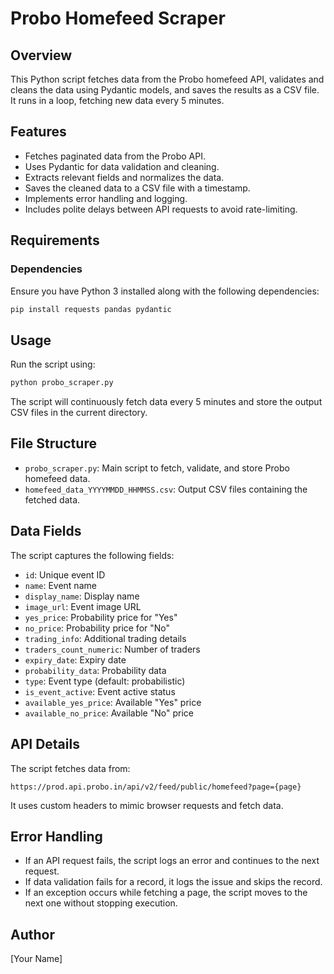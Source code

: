 # Probo Homefeed Scraper

## Overview
This Python script fetches data from the Probo homefeed API, validates and cleans the data using Pydantic models, and saves the results as a CSV file. It runs in a loop, fetching new data every 5 minutes.

## Features
- Fetches paginated data from the Probo API.
- Uses Pydantic for data validation and cleaning.
- Extracts relevant fields and normalizes the data.
- Saves the cleaned data to a CSV file with a timestamp.
- Implements error handling and logging.
- Includes polite delays between API requests to avoid rate-limiting.

## Requirements
### Dependencies
Ensure you have Python 3 installed along with the following dependencies:

```bash
pip install requests pandas pydantic
```

## Usage
Run the script using:

```bash
python probo_scraper.py
```

The script will continuously fetch data every 5 minutes and store the output CSV files in the current directory.

## File Structure
- `probo_scraper.py`: Main script to fetch, validate, and store Probo homefeed data.
- `homefeed_data_YYYYMMDD_HHMMSS.csv`: Output CSV files containing the fetched data.

## Data Fields
The script captures the following fields:
- `id`: Unique event ID
- `name`: Event name
- `display_name`: Display name
- `image_url`: Event image URL
- `yes_price`: Probability price for "Yes"
- `no_price`: Probability price for "No"
- `trading_info`: Additional trading details
- `traders_count_numeric`: Number of traders
- `expiry_date`: Expiry date
- `probability_data`: Probability data
- `type`: Event type (default: probabilistic)
- `is_event_active`: Event active status
- `available_yes_price`: Available "Yes" price
- `available_no_price`: Available "No" price

## API Details
The script fetches data from:
```
https://prod.api.probo.in/api/v2/feed/public/homefeed?page={page}
```

It uses custom headers to mimic browser requests and fetch data.

## Error Handling
- If an API request fails, the script logs an error and continues to the next request.
- If data validation fails for a record, it logs the issue and skips the record.
- If an exception occurs while fetching a page, the script moves to the next one without stopping execution.


## Author
[Your Name]

